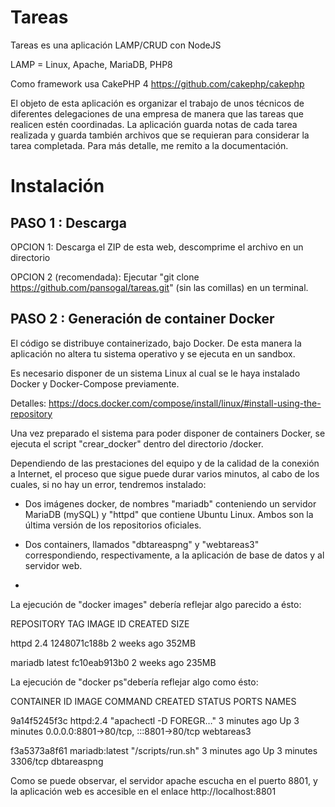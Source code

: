 # Tareas

Tareas es una aplicación LAMP/CRUD con NodeJS

LAMP = Linux, Apache, MariaDB, PHP8

Como framework usa CakePHP 4 https://github.com/cakephp/cakephp

El objeto de esta aplicación es organizar el trabajo de unos técnicos de diferentes delegaciones de una empresa de manera que las tareas que realicen estén coordinadas. 
La aplicación guarda notas de cada tarea realizada y guarda también archivos que se requieran para considerar la tarea completada. 
Para más detalle, me remito a la documentación. 

# Instalación

## PASO 1 : Descarga

OPCION 1: Descarga el ZIP de esta web, descomprime el archivo en un directorio

OPCION 2 (recomendada): Ejecutar "git clone https://github.com/pansogal/tareas.git" (sin las comillas) en un terminal.


## PASO 2 : Generación de container Docker 

El código se distribuye containerizado, bajo Docker. De esta manera la aplicación no altera tu sistema operativo y se ejecuta en un sandbox.

Es necesario disponer de un sistema Linux al cual se le haya instalado Docker y Docker-Compose previamente. 

Detalles: https://docs.docker.com/compose/install/linux/#install-using-the-repository


Una vez preparado el sistema para poder disponer de containers Docker, se ejecuta el script "crear_docker" dentro del directorio /docker.

Dependiendo de las prestaciones del equipo y de la calidad de la conexión a Internet, el proceso que sigue puede durar varios minutos, al cabo de los cuales, si no hay un error, tendremos instalado: 

- Dos imágenes docker, de nombres "mariadb" conteniendo un servidor MariaDB (mySQL) y "httpd" que contiene Ubuntu Linux. Ambos son la última versión de los repositorios oficiales.

- Dos containers, llamados "dbtareaspng" y "webtareas3" correspondiendo, respectivamente, a la aplicación de base de datos y al servidor web.
- 

La ejecución de "docker images" debería reflejar algo parecido a ésto:


REPOSITORY                   TAG       IMAGE ID       CREATED         SIZE

httpd                        2.4       1248071c188b   2 weeks ago     352MB

mariadb                      latest    fc10eab913b0   2 weeks ago     235MB


La ejecución de "docker ps"debería reflejar algo como ésto:

CONTAINER ID   IMAGE            COMMAND                  CREATED         STATUS         PORTS                                   NAMES

9a14f5245f3c   httpd:2.4        "apachectl -D FOREGR…"   3 minutes ago   Up 3 minutes   0.0.0.0:8801->80/tcp, :::8801->80/tcp   webtareas3

f3a5373a8f61   mariadb:latest   "/scripts/run.sh"        3 minutes ago   Up 3 minutes   3306/tcp                                dbtareaspng


Como se puede observar, el servidor apache escucha en el puerto 8801, y la aplicación web es accesible en el enlace http://localhost:8801



